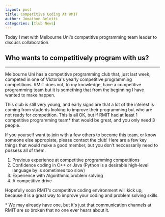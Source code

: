 ```yaml
---
layout: post
title: Competitive Coding At RMIT
author: Jonathon Belotti
categories: [Club News]
---
```


Today I met with Melbourne Uni's competitive programming team leader to discuss collaboration.

<!-- more -->

## Who wants to competitively program with us?
-----

Melbourne Uni has a competitive programming club that, just last week, competed in one of Victoria's yearly competitive programming competitions. 
RMIT does not, to my knowledge, have a competitive programming team but it is something that from the beginning I have wanted to make happen. 

This club is still very young, and early signs are that a lot of the interest is coming from students looking to improve their programming but who are
not ready for competition. This is all OK, but if RMIT had at least 1 competitive programming team* that would be great, and you only need 3 people. 

If you yourself want to join with a few others to become this team, or know someone else appropiate, please contact the club! Here are a few key things that would make a good member, but you don't neccessarily need to possess all of them.

1. Previous experience at competitive programming competitions
2. Confidence coding in C++ or Java (Python is a desirable high-level language by is sometimes too slow)
3. Experience with Algorithmic problem solving
4. A competitive drive 

Hopefully soon RMIT's competitive coding environment will kick up, because it is a great way to improve your coding and problem solving skills.


\* We may already have one, but it's just that communication channels at RMIT are so broken that no one ever hears about it.
